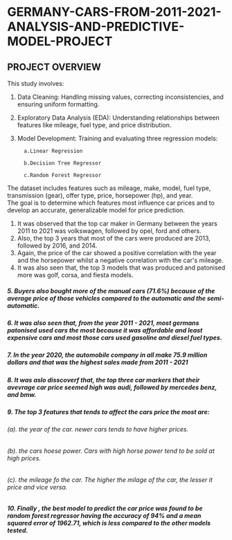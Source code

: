 # GERMANY-CARS-FROM-2011-2021-ANALYSIS-AND-PREDICTIVE-MODEL-PROJECT

## PROJECT OVERVIEW
This study involves:

1. Data Cleaning: Handling missing values, correcting inconsistencies, and ensuring uniform formatting.

2. Exploratory Data Analysis (EDA): Understanding relationships between features like mileage, fuel type, and price distribution.

3. Model Development: Training and evaluating three regression models:
      
         a.Linear Regression
      
         b.Decision Tree Regressor
      
         c.Random Forest Regressor
      
The dataset includes features such as mileage, make, model, fuel type, transmission (gear), offer type, price, horsepower (hp), and year.<br/>
The goal is to determine which features most influence car prices and to develop an accurate, generalizable model for price prediction.<br/>
 1. It was observed that the top car maker in Germany between the years 2011 to 2021 was volkswagen, followed by opel, ford and others.<br/>
 2. Also, the top 3 years that most of the cars were produced are 2013, followed by 2016, and 2014.<br/>
 3. Again, the price of the car showed a positive correlation with the year and the horsepower whilst a negative correlation with the car's mileage.<br/>
4. It was also seen that, the top 3 models that was produced and patonised more was golf, corsa, and fiesta models.<br/>
##### 5. Buyers also bought more of the manual cars (71.6%) because of the average price of those vehicles compared to the automatic and the semi-automatic.<br/>
##### 6. It was also seen that, from the year 2011 - 2021, most germans patonised used cars the most because it was affordable and least expensive cars and most those cars used gasoline and diesel fuel types.<br/>
##### 7. In the year 2020, the automobile company in all make 75.9 million dollars and that was the highest sales made from 2011 - 2021<br/>
##### 8. It was aslo disscoverf that, the top three car markers that their avevrage car price seemed high was audi, followed by mercedes benz, and bmw.<br/>
##### 9. The top 3 features that tends to affect the cars price the most are:<br/>

######                        (a). the year of the car. newer cars tends to have higher prices.<br/>


######                        (b). the cars hoese power. Cars with high horse power tend to be sold at high prices.<br/>


######                        (c). the mileage fo the car. The higher the milage of the car, the lesser it price and vice versa.<br/>


##### 10. Finally , the best model to predict the car price was found to be random forest regressor having the accuracy of 94% and a mean squared error of 1962.71, which is less compared to the other models tested.<br/>
